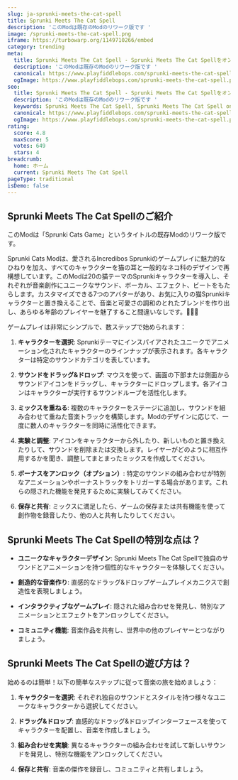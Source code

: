 ```yaml
---
slug: ja-sprunki-meets-the-cat-spell
title: Sprunki Meets The Cat Spell
description: 'このModは既存のModのリワーク版です '
image: /sprunki-meets-the-cat-spell.png
iframe: https://turbowarp.org/1149710266/embed
category: trending
meta:
  title: Sprunki Meets The Cat Spell - Sprunki Meets The Cat Spellをオンラインでプレイ
  description: 'このModは既存のModのリワーク版です '
  canonical: https://www.playfiddlebops.com/sprunki-meets-the-cat-spell/
  ogImage: https://www.playfiddlebops.com/sprunki-meets-the-cat-spell.png
seo:
  title: Sprunki Meets The Cat Spell - Sprunki Meets The Cat Spellをオンラインでプレイ
  description: 'このModは既存のModのリワーク版です '
  keywords: Sprunki Meets The Cat Spell, Sprunki Meets The Cat Spell online
  canonical: https://www.playfiddlebops.com/sprunki-meets-the-cat-spell/
  ogImage: https://www.playfiddlebops.com/sprunki-meets-the-cat-spell.png
rating:
  score: 4.8
  maxScore: 5
  votes: 649
  stars: 4
breadcrumb:
  home: ホーム
  current: Sprunki Meets The Cat Spell
pageType: traditional
isDemo: false
---
```


## Sprunki Meets The Cat Spellのご紹介

このModは「Sprunki Cats Game」というタイトルの既存Modのリワーク版です。

Sprunki Cats Modは、愛されるIncredibos Sprunkiのゲームプレイに魅力的なひねりを加え、すべてのキャラクターを猫の耳と一般的なネコ科のデザインで再構想しています。このModは20の猫テーマのSprunkiキャラクターを導入し、それぞれが音楽創作にユニークなサウンド、ボーカル、エフェクト、ビートをもたらします。カスタマイズできる7つのアバターがあり、お気に入りの猫Sprunkiキャラクターと置き換えることで、音楽と可愛さの調和のとれたブレンドを作り出し、あらゆる年齢のプレイヤーを魅了すること間違いなしです。🐾🎨🎶

ゲームプレイは非常にシンプルで、数ステップで始められます：

1. **キャラクターを選択**: Sprunkiテーマにインスパイアされたユニークでアニメーション化されたキャラクターのラインナップが表示されます。各キャラクターは特定のサウンドカテゴリを表しています。

1. **サウンドをドラッグ&ドロップ**: マウスを使って、画面の下部または側面からサウンドアイコンをドラッグし、キャラクターにドロップします。各アイコンはキャラクターが実行するサウンドループを活性化します。

1. **ミックスを重ねる**: 複数のキャラクターをステージに追加し、サウンドを組み合わせて重ねた音楽トラックを構築します。Modのデザインに応じて、一度に数人のキャラクターを同時に活性化できます。

1. **実験と調整**: アイコンをキャラクターから外したり、新しいものと置き換えたりして、サウンドを削除または交換します。レイヤーがどのように相互作用するかを聞き、調整してまとまったミックスを作成してください。

1. **ボーナスをアンロック（オプション）**: 特定のサウンドの組み合わせが特別なアニメーションやボーナストラックをトリガーする場合があります。これらの隠された機能を発見するために実験してみてください。

1. **保存と共有**: ミックスに満足したら、ゲームの保存または共有機能を使って創作物を録音したり、他の人と共有したりしてください。

## Sprunki Meets The Cat Spellの特別な点は？

- **ユニークなキャラクターデザイン**: Sprunki Meets The Cat Spellで独自のサウンドとアニメーションを持つ個性的なキャラクターを体験してください。

- **創造的な音楽作り**: 直感的なドラッグ&ドロップゲームプレイメカニクスで創造性を表現しましょう。

- **インタラクティブなゲームプレイ**: 隠された組み合わせを発見し、特別なアニメーションとエフェクトをアンロックしてください。

- **コミュニティ機能**: 音楽作品を共有し、世界中の他のプレイヤーとつながりましょう。

## Sprunki Meets The Cat Spellの遊び方は？

始めるのは簡単！以下の簡単なステップに従って音楽の旅を始めましょう：

1. **キャラクターを選択**: それぞれ独自のサウンドとスタイルを持つ様々なユニークなキャラクターから選択してください。

1. **ドラッグ&ドロップ**: 直感的なドラッグ&ドロップインターフェースを使ってキャラクターを配置し、音楽を作成しましょう。

1. **組み合わせを実験**: 異なるキャラクターの組み合わせを試して新しいサウンドを発見し、特別な機能をアンロックしてください。

1. **保存と共有**: 音楽の傑作を録音し、コミュニティと共有しましょう。